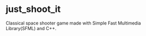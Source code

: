 # just_shoot_it
Classical space shooter game made with Simple Fast Multimedia Library(SFML) and C++. 
